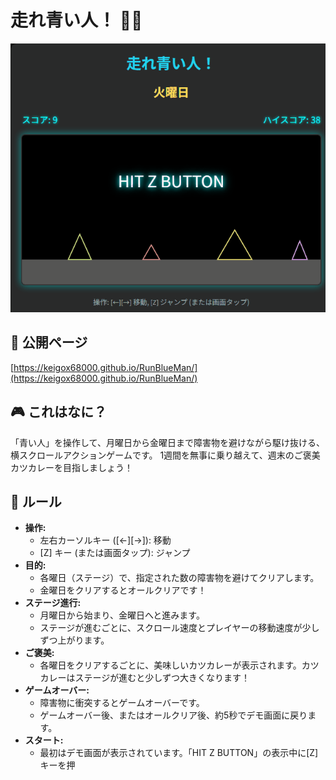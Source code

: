# 走れ青い人！ 🏃💨

![走れ青い人！ スクリーンショット](rbm.gif)

## 🚀 公開ページ

[https://keigox68000.github.io/RunBlueMan/](https://keigox68000.github.io/RunBlueMan/)

## 🎮 これはなに？

「青い人」を操作して、月曜日から金曜日まで障害物を避けながら駆け抜ける、横スクロールアクションゲームです。
1週間を無事に乗り越えて、週末のご褒美カツカレーを目指しましょう！

## 📜 ルール

  - **操作:**
      - 左右カーソルキー ([←][→]): 移動
      - [Z] キー (または画面タップ): ジャンプ
  - **目的:**
      - 各曜日（ステージ）で、指定された数の障害物を避けてクリアします。
      - 金曜日をクリアするとオールクリアです！
  - **ステージ進行:**
      - 月曜日から始まり、金曜日へと進みます。
      - ステージが進むごとに、スクロール速度とプレイヤーの移動速度が少しずつ上がります。
  - **ご褒美:**
      - 各曜日をクリアするごとに、美味しいカツカレーが表示されます。カツカレーはステージが進むと少しずつ大きくなります！
  - **ゲームオーバー:**
      - 障害物に衝突するとゲームオーバーです。
      - ゲームオーバー後、またはオールクリア後、約5秒でデモ画面に戻ります。
  - **スタート:**
      - 最初はデモ画面が表示されています。「HIT Z BUTTON」の表示中に[Z]キーを押